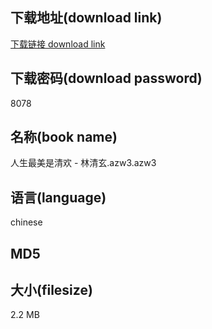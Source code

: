 ## 下载地址(download link)
[下载链接 download link](https://tutu365.netlify.app/?s=%E4%BA%BA%E7%94%9F%E6%9C%80%E7%BE%8E%E6%98%AF%E6%B8%85%E6%AC%A2+-+%E6%9E%97%E6%B8%85%E7%8E%84.azw3)

## 下载密码(download password)
8078

## 名称(book name)
人生最美是清欢 - 林清玄.azw3.azw3

## 语言(language)
chinese

## MD5


## 大小(filesize)
2.2 MB
